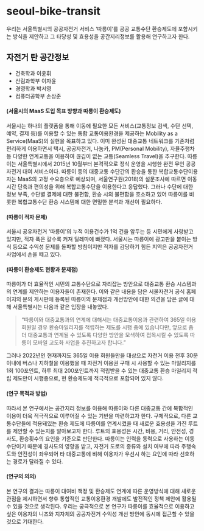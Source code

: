 # seoul-bike-transit

우리는 서울특별시의 공공자전거 서비스 ‘따릉이’를 공공 교통수단 환승제도에 포함시키는 방식을 제안하고 그 타당성 및 효용성을 공간지리정보를 활용해 연구하고자 한다.

## 자전거 탄 공간정보

- 건축학과 이윤휘
- 산림과학부 이자윤
- 경영학과 박서영
- 컴퓨터공학부 손상준

#### **(서울시의 MaaS 도입 목표 방향과 따릉이 환승제도)**

서울시는 하나의 플랫폼을 통해 이동에 필요한 모든 서비스(교통정보 검색, 수단 선택, 예약, 결제 등)를 이용할 수 있는 통합 교통이용환경을 제공하는 Mobility as a Service(MaaS)의 실현을 목표하고 있다. 이미 완성된 대중교통 네트워크를 기존처럼 편리하게 이용하면서 택시, 공공자전거, 나눔카, PM(Personal Mobility), 자율주행차 등 다양한 연계교통을 이용하여 끊김이 없는 교통(Seamless Travel)을 추구한다. 따릉이는 서울특별시에서 2015년 10월부터 본격적으로 정식 운영을 시행한 완전 무인 공공자전거 대여 서비스이다. 따릉이 등의 대중교통 수단간의 환승을 통한 복합교통수단이용자는 MaaS의 고정 수요층으로 예상되며, 서울연구원(2018)의 설문조사에 따르면 이동시간 단축과 편의성을 위해 복합교통수단을 이용한다고 응답했다. 그러나 수단에 대한 정보 부족, 수단별 결제에 대한 불편함, 환승 시의 불편함을 호소하고 있어 따릉이를 비롯한 복합교통수단 환승 시스템에 대한 면밀한 분석과 개선이 필요하다.

#### **(따릉이 적자 문제)**

서울시 공유자전거 '따릉이'의 누적 이용건수가 1억 건을 앞두는 등 시민에게 사랑받고 있지만, 적자 폭은 갈수록 커져 딜레마에 빠졌다. 서울시는 따릉이에 광고판을 붙이는 방식 등으로 수익성 문제를 돌파할 방침이지만 적자를 감당하기 힘든 지역은 공공자전거 사업에서 손을 떼고 있다.

#### **(따릉이 환승제도 현황과 문제점)**

따릉이가 더 효율적인 시민의 교통수단으로 자리잡는 방안으로 대중교통 환승 시스템과의 연계를 제안하는 이용자들이 존재한다. 이와 같은 내용을 담은 서울자전거 공식 홈페이지의 문의 게시판에 등록된 따릉이의 문제점과 개선방안에 대한 의견을 담은 글에 대해 서울특별시는 다음과 같은 입장을 내놓았다.

> “따릉이와 대중교통과의 연계에 대해서는 대중교통이용과 관련하여 365일 이용 회원일 경우 환승마일리지를 적립하는 제도를 시행 중에 있습니다만, 앞으로 좀 더 대중교통과 연계될 수 있도록 다양한 방안을 모색하여 접목시킬 수 있도록 따릉이 모바일 고도화 사업을 추진하고자 합니다.”

그러나 2022년인 현재까지도 365일 이용 회원들만을 대상으로 자전거 이용 전후 30분 이내에 버스나 지하철을 이용했을 때 자전거 이용권 구매 시 사용할 수 있는 마일리지를 1회 100포인트, 하루 최대 200포인트까지 적립받을 수 있는 대중교통 환승 마일리지 적립 제도만이 시행중으로, 현 환승제도에 적극적으로 포함되어 있지 않다.

#### **(연구 목적과 방법)**

따라서 본 연구에서는 공간지리 정보를 이용해 따릉이와 다른 대중교통 간에 복합적인 이용이 더욱 적극적으로 이루어질 수 있는 기반을 마련하고자 한다. 구체적으로, 다른 교통수단들에 적용돼있는 환승 제도에 따릉이를 연계시켰을 때 새로운 효용성을 가진 루트를 제안할 수 있는지를 알아보고자 한다. 루트의 효용성은 시간, 비용, 거리, 안전성, 경사도, 환승횟수의 요인을 기준으로 판단한다. 따릉이는 인력을 동력으로 사용하는 이동수단이기 때문에 경사도의 영향을 받고, 자전거 도로의 종류와 설치 여부에 따라 주행속도와 안전성이 좌우되어 타 대중교통에 비해 이용자가 우선시 하는 요인에 따라 선호하는 경로가 달라질 수 있다.

#### **(연구의 의의)**

본 연구의 결과는 따릉이 대여비 책정 및 환승제도 연계에 따른 운영방식에 대해 새로운 관점을 제시하면서 향후 통합적인 교통이용환경 개발에도 발전적인 정책 제안에 활용될 수 있을 것으로 생각된다. 우리는 궁극적으로 본 연구가 따릉이를 효율적으로 이용하고 싶은 이용자의 니즈와 지자체의 공공자전거 수익성 개선 방안에 동시에 접근할 수 있을 것으로 기대한다.
